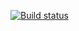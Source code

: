 [![Build status](https://ci.appveyor.com/api/projects/status/o1cnvs2c7d1bvfps?svg=true)](https://ci.appveyor.com/project/MaryChill/utit-test)
